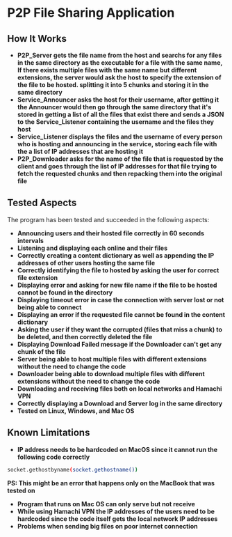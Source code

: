 ﻿
# P2P File Sharing Application

## How It Works
- **P2P_Server gets the file name from the host and searchs for any files in the same directory as the executable for a file with the same name, If there exists multiple files with the same name but different extensions, the server would ask the host to specify the extension of the file to be hosted. splitting it into 5 chunks and storing it in the same directory**
- **Service_Announcer asks the host for their username, after getting it the Announcer would then go through the same directory that it's stored in getting a list of all the files that exist there and sends a JSON to the Service_Listener containing the username and the files they host**
- **Service_Listener displays the files and the username of every person who is hosting and announcing in the service, storing each file with the a list of IP addresses that are hosting it**
- **P2P_Downloader asks for the name of the file that is requested by the client and goes through the list of IP addresses for that file trying to fetch the requested chunks and then repacking them into the original file**

## Tested Aspects
The program has been tested and succeeded in the following aspects:

  - **Announcing users and their hosted file correctly in 60 seconds intervals**
  - **Listening and displaying each online and their files**
  - **Correctly creating a content dictionary as well as appending the IP addresses of other users hosting the same file**
  - **Correctly identifying the file to hosted by asking the user for correct file extension**
  - **Displaying error and asking for new file name if the file to be hosted cannot be found in the directory**
  - **Displaying timeout error in case the connection with server lost or not being able to connect**
  - **Displaying an error if the requested file cannot be found in the content dictionary**
  - **Asking the user if they want the corrupted (files that miss a chunk) to be deleted, and then correctly deleted the file**
  - **Displaying Download Failed message if the Downloader can't get any chunk of the file**
  - **Server being able to host multiple files with different extensions without the need to change the code**
  - **Downloader being able to download multiple files with different extensions without the need to change the code**
  - **Downloading and receiving files both on local networks and Hamachi VPN** 
  - **Correctly displaying a Download and Server log in the same directory**
  - **Tested on Linux, Windows, and Mac OS**
 
## Known Limitations

   - **IP address needs to be hardcoded on MacOS since it cannot run the following code correctly**
```bash
socket.gethostbyname(socket.gethostname())
```
   **PS: This might be an error that happens only on the MacBook that was tested on**
   - **Program that runs on Mac OS can only serve but not receive**
   - **While using Hamachi VPN the IP addresses of the users need to be hardcoded since the code itself gets the local network IP addresses**
   - **Problems when sending big files on poor internet connection**




